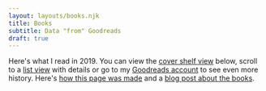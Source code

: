 ```yaml
---
layout: layouts/books.njk
title: Books
subtitle: Data "from" Goodreads
draft: true
---
```


Here's what I read in 2019. You can view the [cover shelf view](#book-shelf) below, scroll to a [list view](#book-list) with details or go to my [Goodreads account](https://www.goodreads.com/user/show/768192-jlord) to see even more history. Here's [how this page was made](#how-to-books) and a [blog post about the books](/posts/2019-books).  
